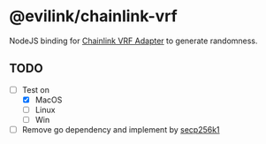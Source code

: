 # @evilink/chainlink-vrf

NodeJS binding for [Chainlink VRF Adapter](https://github.com/smartcontractkit/chainlink/blob/develop/core/adapters/random.go) to generate randomness.

## TODO

- [ ] Test on
  - [x] MacOS
  - [ ] Linux
  - [ ] Win
- [ ] Remove go dependency and implement by [secp256k1](https://github.com/cryptocoinjs/secp256k1-node)
